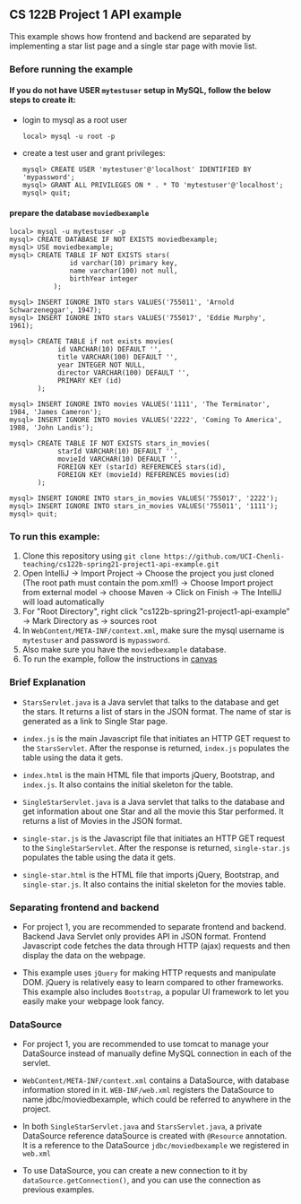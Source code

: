 ## CS 122B Project 1 API example

This example shows how frontend and backend are separated by implementing a star list page and a single star page with movie list.

### Before running the example

#### If you do not have USER `mytestuser` setup in MySQL, follow the below steps to create it:

 - login to mysql as a root user 
    ```
    local> mysql -u root -p
    ```

 - create a test user and grant privileges:
    ```
    mysql> CREATE USER 'mytestuser'@'localhost' IDENTIFIED BY 'mypassword';
    mysql> GRANT ALL PRIVILEGES ON * . * TO 'mytestuser'@'localhost';
    mysql> quit;
    ```

#### prepare the database `moviedbexample`
 

```
local> mysql -u mytestuser -p
mysql> CREATE DATABASE IF NOT EXISTS moviedbexample;
mysql> USE moviedbexample;
mysql> CREATE TABLE IF NOT EXISTS stars(
               id varchar(10) primary key,
               name varchar(100) not null,
               birthYear integer
           );

mysql> INSERT IGNORE INTO stars VALUES('755011', 'Arnold Schwarzeneggar', 1947);
mysql> INSERT IGNORE INTO stars VALUES('755017', 'Eddie Murphy', 1961);

mysql> CREATE TABLE if not exists movies(
       	    id VARCHAR(10) DEFAULT '',
       	    title VARCHAR(100) DEFAULT '',
       	    year INTEGER NOT NULL,
       	    director VARCHAR(100) DEFAULT '',
       	    PRIMARY KEY (id)
       );

mysql> INSERT IGNORE INTO movies VALUES('1111', 'The Terminator', 1984, 'James Cameron');
mysql> INSERT IGNORE INTO movies VALUES('2222', 'Coming To America', 1988, 'John Landis');

mysql> CREATE TABLE IF NOT EXISTS stars_in_movies(
       	    starId VARCHAR(10) DEFAULT '',
       	    movieId VARCHAR(10) DEFAULT '',
       	    FOREIGN KEY (starId) REFERENCES stars(id),
       	    FOREIGN KEY (movieId) REFERENCES movies(id)
       );

mysql> INSERT IGNORE INTO stars_in_movies VALUES('755017', '2222');
mysql> INSERT IGNORE INTO stars_in_movies VALUES('755011', '1111');
mysql> quit;
```

### To run this example: 
1. Clone this repository using `git clone https://github.com/UCI-Chenli-teaching/cs122b-spring21-project1-api-example.git`
2. Open IntelliJ -> Import Project -> Choose the project you just cloned (The root path must contain the pom.xml!) -> Choose Import project from external model -> choose Maven -> Click on Finish -> The IntelliJ will load automatically
3. For "Root Directory", right click "cs122b-spring21-project1-api-example" -> Mark Directory as -> sources root
4. In `WebContent/META-INF/context.xml`, make sure the mysql username is `mytestuser` and password is `mypassword`.
5. Also make sure you have the `moviedbexample` database.
6. To run the example, follow the instructions in [canvas](https://canvas.eee.uci.edu/courses/36596/pages/intellij-idea-tomcat-configuration)

### Brief Explanation
- `StarsServlet.java` is a Java servlet that talks to the database and get the stars. It returns a list of stars in the JSON format. 
The name of star is generated as a link to Single Star page.

- `index.js` is the main Javascript file that initiates an HTTP GET request to the `StarsServlet`. After the response is returned, `index.js` populates the table using the data it gets.

- `index.html` is the main HTML file that imports jQuery, Bootstrap, and `index.js`. It also contains the initial skeleton for the table.

- `SingleStarServlet.java` is a Java servlet that talks to the database and get information about one Star and all the movie this Star performed. It returns a list of Movies in the JSON format. 

- `single-star.js` is the Javascript file that initiates an HTTP GET request to the `SingleStarServlet`. After the response is returned, `single-star.js` populates the table using the data it gets.

- `single-star.html` is the HTML file that imports jQuery, Bootstrap, and `single-star.js`. It also contains the initial skeleton for the movies table.

### Separating frontend and backend
- For project 1, you are recommended to separate frontend and backend. Backend Java Servlet only provides API in JSON format. Frontend Javascript code fetches the data through HTTP (ajax) requests and then display the data on the webpage. 

- This example uses `jQuery` for making HTTP requests and manipulate DOM. jQuery is relatively easy to learn compared to other frameworks. This example also includes `Bootstrap`, a popular UI framework to let you easily make your webpage look fancy. 


### DataSource
- For project 1, you are recommended to use tomcat to manage your DataSource instead of manually define MySQL connection in each of the servlet.

- `WebContent/META-INF/context.xml` contains a DataSource, with database information stored in it.
`WEB-INF/web.xml` registers the DataSource to name jdbc/moviedbexample, which could be referred to anywhere in the project.

- In both `SingleStarServlet.java` and `StarsServlet.java`, a private DataSource reference dataSource is created with `@Resource` annotation. It is a reference to the DataSource `jdbc/moviedbexample` we registered in `web.xml`

- To use DataSource, you can create a new connection to it by `dataSource.getConnection()`, and you can use the connection as previous examples.

